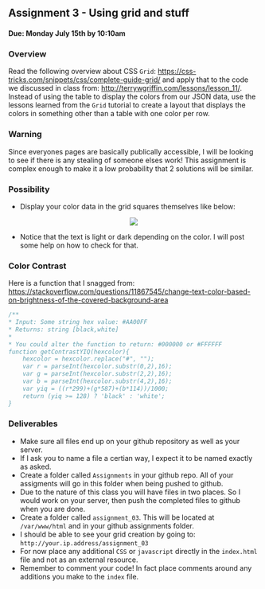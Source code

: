 ## Assignment 3 - Using grid and stuff
#### Due: Monday July 15th by 10:10am

### Overview

Read the following overview about CSS `Grid`: https://css-tricks.com/snippets/css/complete-guide-grid/ and apply that to the code we discussed in class from: http://terrywgriffin.com/lessons/lesson_11/. Instead of using the table to display the colors from our JSON data, use the lessons learned from the `Grid` tutorial to create a layout that displays the colors in something other than a table with one color per row. 

### Warning
Since everyones pages are basically publically accessible, I will be looking to see if there is any stealing of someone elses work! This assignment is complex enough to make it a low probability that 2 solutions will be similar.

### Possibility

- Display your color data in the grid squares themselves like below:
<center><img src="http://cs.mwsu.edu/~griffin/zcloud/zcloud-files/color_card2.png"></center>

- Notice that the text is light or dark depending on the color. I will post some help on how to check for that.

### Color Contrast

Here is a function that I snagged from: https://stackoverflow.com/questions/11867545/change-text-color-based-on-brightness-of-the-covered-background-area

```js
/**
* Input: Some string hex value: #AA00FF
* Returns: string [black,white]
* 
* You could alter the function to return: #000000 or #FFFFFF
function getContrastYIQ(hexcolor){
    hexcolor = hexcolor.replace("#", "");
    var r = parseInt(hexcolor.substr(0,2),16);
    var g = parseInt(hexcolor.substr(2,2),16);
    var b = parseInt(hexcolor.substr(4,2),16);
    var yiq = ((r*299)+(g*587)+(b*114))/1000;
    return (yiq >= 128) ? 'black' : 'white';
}
```

### Deliverables

- Make sure all files end up on your github repository as well as your server.
- If I ask you to name a file a certian way, I expect it to be named exactly as asked.
- Create a folder called `Assignments` in your github repo. All of your assigments will go in this folder when being pushed to github. 
- Due to the nature of this class you will have files in two places. So I would work on your server, then push the completed files to github when you are done.
- Create a folder called `assignment_03`. This will be located at `/var/www/html` and in your github assignments folder.
- I should be able to see your grid creation by going to: `http://your.ip.address/assignment_03`
- For now place any additional `CSS` or `javascript` directly in the `index.html` file and not as an external resource. 
- Remember to comment your code! In fact place comments around any additions you make to the `index` file. 
